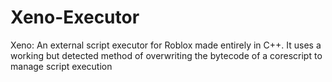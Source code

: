 # Xeno-Executor
Xeno: An external script executor for Roblox made entirely in C++. It uses a working but detected method of overwriting the bytecode of a corescript to manage script execution
